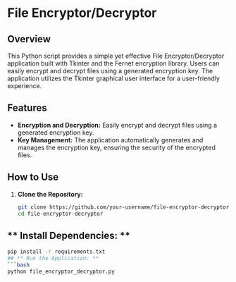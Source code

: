 # File Encryptor/Decryptor

## Overview
This Python script provides a simple yet effective File Encryptor/Decryptor application built with Tkinter and the Fernet encryption library. Users can easily encrypt and decrypt files using a generated encryption key. The application utilizes the Tkinter graphical user interface for a user-friendly experience.

## Features
- **Encryption and Decryption:** Easily encrypt and decrypt files using a generated encryption key.
- **Key Management:** The application automatically generates and manages the encryption key, ensuring the security of the encrypted files.

## How to Use
1. **Clone the Repository:**
   ```bash
   git clone https://github.com/your-username/file-encryptor-decryptor.git
   cd file-encryptor-decryptor
## ** Install Dependencies: **
   ```bash
   pip install -r requirements.txt
## ** Run the Application: **
   ```bash
   python file_encryptor_decryptor.py
   
